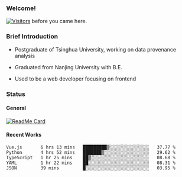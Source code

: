 ### Welcome!

[![Visitors](https://visitor-badge.laobi.icu/badge?page_id=HermitSun.HermitSun)]() before you came here.

### Brief Introduction

- Postgraduate of Tsinghua University, working on data provenance analysis

- Graduated from Nanjing University with B.E.

- Used to be a web developer focusing on frontend

### Status

#### General

[![ReadMe Card](https://github-readme-stats.hermitsun.vercel.app/api?username=HermitSun&count_private=true&show_icons=true)]()

#### Recent Works

<!--START_SECTION:waka-->
```text
Vue.js       6 hrs 13 mins   █████████▒░░░░░░░░░░░░░░░   37.77 % 
Python       4 hrs 52 mins   ███████▒░░░░░░░░░░░░░░░░░   29.62 % 
TypeScript   1 hr 25 mins    ██▒░░░░░░░░░░░░░░░░░░░░░░   08.68 % 
YAML         1 hr 22 mins    ██░░░░░░░░░░░░░░░░░░░░░░░   08.31 % 
JSON         39 mins         █░░░░░░░░░░░░░░░░░░░░░░░░   03.95 % 
```
<!--END_SECTION:waka-->
